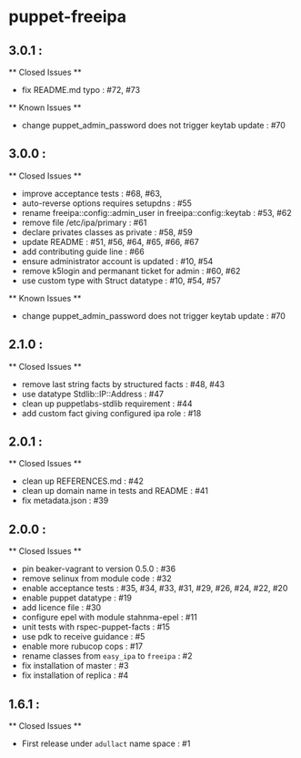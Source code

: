 # puppet-freeipa

## 3.0.1 :

** Closed Issues **

  * fix README.md typo                            : #72, #73

** Known Issues **

  * change puppet_admin_password does not trigger keytab update : #70


## 3.0.0 :

** Closed Issues **

  * improve acceptance tests                      : #68, #63, 
  * auto-reverse options requires setupdns        : #55
  * rename freeipa::config::admin_user in freeipa::config::keytab : #53, #62
  * remove file /etc/ipa/primary                  : #61
  * declare privates classes as private           : #58, #59
  * update README                                 : #51, #56, #64, #65, #66, #67
  * add contributing guide line                   : #66
  * ensure administrator account is updated       : #10, #54
  * remove k5login and permanant ticket for admin : #60, #62
  * use custom type with Struct datatype          : #10, #54, #57

** Known Issues **

  * change puppet_admin_password does not trigger keytab update : #70

## 2.1.0 :

** Closed Issues **

  * remove last string facts by structured facts  : #48, #43
  * use datatype Stdlib::IP::Address              : #47
  * clean up puppetlabs-stdlib requirement        : #44
  * add custom fact giving configured ipa role    : #18

## 2.0.1 :

** Closed Issues **

  * clean up REFERENCES.md                        : #42
  * clean up domain name in tests and README      : #41
  * fix metadata.json                             : #39

## 2.0.0 :

** Closed Issues **

  * pin beaker-vagrant to version 0.5.0           : #36
  * remove selinux from module code               : #32
  * enable acceptance tests                       : #35, #34, #33, #31, #29, #26, #24, #22, #20
  * enable puppet datatype                        : #19
  * add licence file                              : #30
  * configure epel with module stahnma-epel       : #11
  * unit tests with rspec-puppet-facts            : #15
  * use pdk to receive guidance                   : #5
  * enable more rubucop cops                      : #17
  * rename classes from `easy_ipa` to `freeipa`   : #2
  * fix installation of master                    : #3
  * fix installation of replica                   : #4

## 1.6.1 :

** Closed Issues **

  * First release under `adullact` name space     : #1

